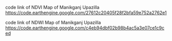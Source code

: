 code link of NDVI Map of Manikganj Upazilla https://code.earthengine.google.com/27612c20405f28f2bfa59e752a2762e1

code link of NDWI Map of Manikganj Upazilla https://code.earthengine.google.com/c4eb94dbf02b98b4ac5a3e07ce1c9ced
